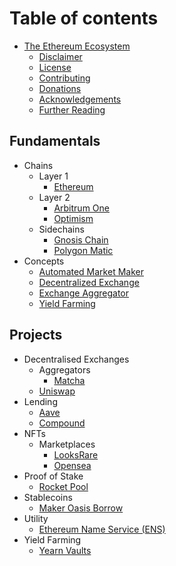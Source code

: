 # Table of contents

- [The Ethereum Ecosystem](README.md)
  - [Disclaimer](appendices/disclaimer.md)
  - [License](appendices/license.md)
  - [Contributing](appendices/contributing.md)
  - [Donations](appendices/donations.md)
  - [Acknowledgements](appendices/acknowledgements.md)
  - [Further Reading](appendices/further-learning.md)

## Fundamentals

- Chains
  - Layer 1
    - [Ethereum](chains/ethereum.md)
  - Layer 2
    - [Arbitrum One](chains/arbitrum-one.md)
    - [Optimism](chains/optimism.md)
  - Sidechains
    - [Gnosis Chain](chains/gnosis.md)
    - [Polygon Matic](chains/polygon-matic.md)
- Concepts
  - [Automated Market Maker](concepts/automated-market-maker.md)
  - [Decentralized Exchange](concepts/decentralized-exchange.md)
  - [Exchange Aggregator](concepts/exchange-aggregator.md)
  - [Yield Farming](concepts/yield-farming.md)

## Projects

- Decentralised Exchanges
  - Aggregators
    - [Matcha](projects/decentralized-exchanges/aggregators/matcha.md)
  - [Uniswap](projects/decentralized-exchanges/uniswap.md)
- Lending
  - [Aave](projects/lending/aave.md)
  - [Compound](projects/lending/compound.md)
- NFTs
  - Marketplaces
    - [LooksRare](projects/nfts/marketplaces/looksrare.md)
    - [Opensea](projects/nfts/marketplaces/opensea.md)
- Proof of Stake
  - [Rocket Pool](projects/proof-of-stake/rocket-pool.md)
- Stablecoins
  - [Maker Oasis Borrow](projects/stablecoins/maker-oasis-borrow.md)
- Utility
  - [Ethereum Name Service (ENS)](projects/utility/ens.md)
- Yield Farming
  - [Yearn Vaults](projects/yield-farming/yearn-vaults.md)
